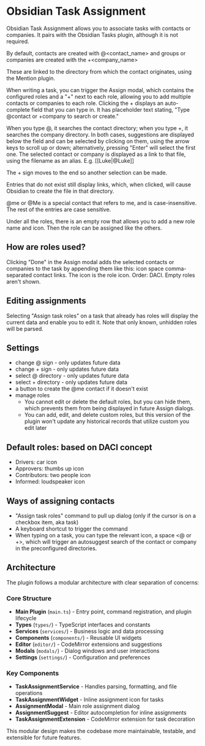 # Obsidian Task Assignment

Obsidian Task Assignment allows you to associate tasks with contacts or companies. It pairs with the Obsidian Tasks plugin, although it is not required.

By default, contacts are created with @<contact_name> and groups or companies are created with the +<company_name>

These are linked to the directory from which the contact originates, using the Mention plugin.

When writing a task, you can trigger the Assign modal, which contains the configured roles and a "+" next to each role, allowing you to add multiple contacts or companies to each role. Clicking the + displays an auto-complete field that you can type in. It has placeholder text stating, "Type @contact or +company to search or create."

When you type @, it searches the contact directory; when you type +, it searches the company directory. In both cases, suggestions are displayed below the field and can be selected by clicking on them, using the arrow keys to scroll up or down; alternatively, pressing "Enter" will select the first one. The selected contact or company is displayed as a link to that file, using the filename as an alias. E.g. [[Luke|@Luke]]

The + sign moves to the end so another selection can be made.

Entries that do not exist still display links, which, when clicked, will cause Obsidian to create the file in that directory.

@me or @Me is a special contact that refers to me, and is case-insensitive. The rest of the entries are case sensitive.

Under all the roles, there is an empty row that allows you to add a new role name and icon. Then the role can be assigned like the others.

## How are roles used?

Clicking "Done" in the Assign modal adds the selected contacts or companies to the task by appending them like this: icon space comma-separated contact links. The icon is the role icon. Order: DACI. Empty roles aren't shown.

## Editing assignments

Selecting "Assign task roles" on a task that already has roles will display the current data and enable you to edit it. Note that only known, unhidden roles will be parsed.

## Settings

- change @ sign - only updates future data
- change + sign - only updates future data
- select @ directory - only updates future data
- select + directory - only updates future data
- a button to create the @me contact if it doesn't exist
- manage roles
  - You cannot edit or delete the default roles, but you can hide them, which prevents them from being displayed in future Assign dialogs.
  - You can add, edit, and delete custom roles, but this version of the plugin won't update any historical records that utilize custom you edit later

## Default roles: based on DACI concept

- Drivers: car icon
- Approvers: thumbs up icon
- Contributors: two people icon
- Informed: loudspeaker icon

## Ways of assigning contacts

- "Assign task roles" command to pull up dialog (only if the cursor is on a checkbox item, aka task)
- A keyboard shortcut to trigger the command
- When typing on a task, you can type the relevant icon, a space <@ or +>, which will trigger an autosuggest search of the contact or company in the preconfigured directories.

## Architecture

The plugin follows a modular architecture with clear separation of concerns:

### Core Structure

- **Main Plugin** (`main.ts`) - Entry point, command registration, and plugin lifecycle
- **Types** (`types/`) - TypeScript interfaces and constants
- **Services** (`services/`) - Business logic and data processing
- **Components** (`components/`) - Reusable UI widgets
- **Editor** (`editor/`) - CodeMirror extensions and suggestions
- **Modals** (`modals/`) - Dialog windows and user interactions
- **Settings** (`settings/`) - Configuration and preferences

### Key Components

- **TaskAssignmentService** - Handles parsing, formatting, and file operations
- **TaskAssignmentWidget** - Inline assignment icon for tasks
- **AssignmentModal** - Main role assignment dialog
- **AssignmentSuggest** - Editor autocompletion for inline assignments
- **TaskAssignmentExtension** - CodeMirror extension for task decoration

This modular design makes the codebase more maintainable, testable, and extensible for future features.
